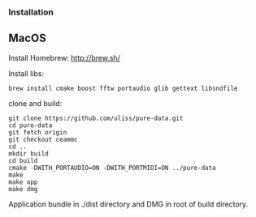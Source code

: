 ### Installation

## MacOS

Install Homebrew: http://brew.sh/


Install libs:

```
brew install cmake boost fftw portaudio glib gettext libsndfile
```

clone and build:

```
git clone https://github.com/uliss/pure-data.git
cd pure-data
git fetch origin
git checkout ceammc
cd ..
mkdir build
cd build
cmake -DWITH_PORTAUDIO=ON -DWITH_PORTMIDI=ON ../pure-data
make
make app
make dmg
```

Application bundle in ./dist directory and DMG in root of build directory.
